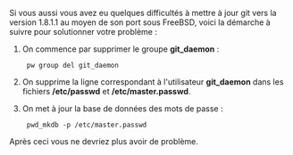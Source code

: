 Si vous aussi vous avez eu quelques difficultés à mettre à jour git vers la version 1.8.1.1 au moyen de son port sous FreeBSD, voici la démarche à suivre pour solutionner votre problème :

1. On commence par supprimer le groupe **git_daemon** :

        pw group del git_daemon

2. On supprime la ligne correspondant à l'utilisateur **git_daemon** dans les fichiers **/etc/passwd** et **/etc/master.passwd**.

3. On met à jour la base de données des mots de passe :

        pwd_mkdb -p /etc/master.passwd

Après ceci vous ne devriez plus avoir de problème.
